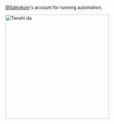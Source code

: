 [@SaltyAom](https://github.com/saltyAom)'s account for running automation.

<img src="https://user-images.githubusercontent.com/97719904/163814326-b6e979a8-d626-4be3-9878-8843ba631fc4.png" alt="Tenshi da" width=324 />


<!--
**saltyaom-engine/saltyaom-engine** is a ✨ _special_ ✨ repository because its `README.md` (this file) appears on your GitHub profile.

Here are some ideas to get you started:

- 🔭 I’m currently working on ...
- 🌱 I’m currently learning ...
- 👯 I’m looking to collaborate on ...
- 🤔 I’m looking for help with ...
- 💬 Ask me about ...
- 📫 How to reach me: ...
- 😄 Pronouns: ...
- ⚡ Fun fact: ...
-->
